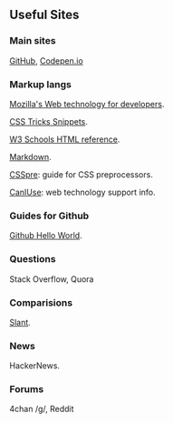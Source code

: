 ## Useful Sites

### Main sites
[GitHub](https://github.com/), [Codepen.io](https://codepen.io/)


### Markup langs
[Mozilla's Web technology for developers](https://developer.mozilla.org/en-US/docs/Web).

[CSS Tricks Snippets](https://css-tricks.com/snippets/css/).

[W3 Schools HTML reference](https://www.w3schools.com/tags/default.asp).

[Markdown](https://daringfireball.net/projects/markdown/). 

[CSSpre](https://csspre.com/): guide for CSS preprocessors. 

[CanIUse](https://caniuse.com/): web technology support info. 

### Guides for Github
[Github Hello World](https://guides.github.com/activities/hello-world/). 

### Questions
Stack Overflow, Quora

### Comparisions
[Slant](https://www.slant.co/).

### News
HackerNews. 

### Forums
4chan /g/, Reddit



